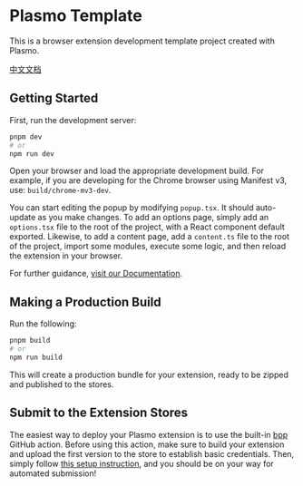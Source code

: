 # Plasmo Template

This is a browser extension development template project created with Plasmo.

[中文文档](./README.zh-CN.md)

## Getting Started

First, run the development server:

```bash
pnpm dev
# or
npm run dev
```

Open your browser and load the appropriate development build. For example, if you are developing for the Chrome browser using Manifest v3, use: `build/chrome-mv3-dev`.

You can start editing the popup by modifying `popup.tsx`. It should auto-update as you make changes. To add an options page, simply add an `options.tsx` file to the root of the project, with a React component default exported. Likewise, to add a content page, add a `content.ts` file to the root of the project, import some modules, execute some logic, and then reload the extension in your browser.

For further guidance, [visit our Documentation](https://docs.plasmo.com/).

## Making a Production Build

Run the following:

```bash
pnpm build
# or
npm run build
```

This will create a production bundle for your extension, ready to be zipped and published to the stores.

## Submit to the Extension Stores

The easiest way to deploy your Plasmo extension is to use the built-in [bpp](https://bpp.browser.market) GitHub action. Before using this action, make sure to build your extension and upload the first version to the store to establish basic credentials. Then, simply follow [this setup instruction](https://docs.plasmo.com/framework/workflows/submit), and you should be on your way for automated submission!